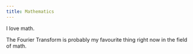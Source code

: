 ```yaml
---
title: Mathematics
---
```


I love math.

The Fourier Transform is probably my favourite thing right now in the field of math.
